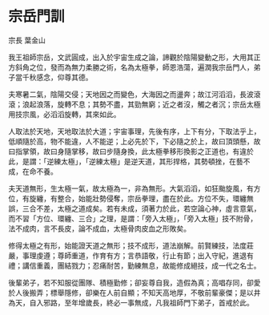 # 宗岳門訓

宗長
葉金山

我王祖師宗岳，文武圓成，出入於宇宙生成之論，諦觀於陰陽變動之形，大用其正方斜角之位，發而為無力柔勝之術，名為太極拳，師恩浩蕩，遍潤我宗岳門人，弟子當千秋感念，仰尊其德。

夫寒暑二氣，陰陽交侵；天地因之而變色，大海因之而盪奔；故江河滔滔，長波滾滾；浪起浪落，旋轉不息；其勢不盡，其勁無窮；近之者沒，觸之者沉；宗岳太極用技宗風，必滔滔旋轉，其來如此。

人取法於天地，天地取法於大道；宇宙事理，先後有序，上下有分，下取法乎上，低順隨於高，物不能違，人不能逆；上必先於下，下必隨之於上，故曰頂頭懸，故曰指掌領，故曰身隨掌移，故曰步隨身換，此太極拳移形換影之正道也，有違於此，是謂：「逆練太極」，「逆練太極」是逆天道，其形捍格，其勢頓挫，在藝不成，在命不養。

夫天道無形，生太極一氣，故太極為一，非為無形。大氣滔滔，如狂颱旋風，有方位，有旋纏，有整合，始能壯勢侵奪，宗岳拳理，盡在於此。方位不失，環纏無誤，三合不差，太極之道成矣。若有未成，須著力於此，若空論心神，虛言意氣，而不習「方位、環纏、三合」之理，是謂：「旁入太極」，「旁入太極」技不附骨，法不成肉，言不長皮，論不成血，太極骨肉皮血之形敗矣。

修得太極之有形，始能證天道之無形；技不成形，道法崩解。前賢練技，法度莊嚴，事理虔遵；尊師重道，作育有方；言恭語敬，行止有節；出入守紀，進退有禮；講信重義，團結戮力；忍痛耐苦，勤練無息，故能修成絕技，成一代之名士。

後輩弟子，若不知服從團隊、積極勤修；卻妄尊自我，造假為真；高唱存同，卻愛於人後搬弄；標舉隱修，卻樂在人前自顯；不知天高地厚，不敬前輩豪傑；是以井為天，自入邪路，至年增歲長，終必一事無成，凡我祖師門下弟子，首戒於此。